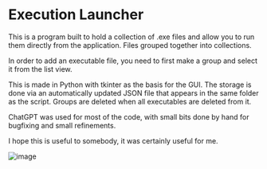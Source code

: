 # Execution Launcher
This is a program built to hold a collection of .exe files and allow you to run them directly from the application. Files grouped together into collections.

In order to add an executable file, you need to first make a group and select it from the list view.

This is made in Python with tkinter as the basis for the GUI. The storage is done via an automatically updated JSON file that appears in the same folder as the script. Groups are deleted when all executables are deleted from it.

ChatGPT was used for most of the code, with small bits done by hand for bugfixing and small refinements.

I hope this is useful to somebody, it was certainly useful for me.

![image](https://github.com/user-attachments/assets/8576523c-6799-457e-a5a4-ffd4ad3d0afa)
